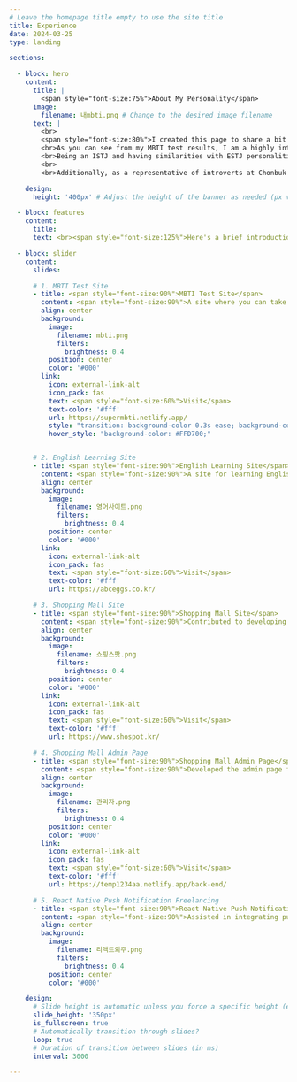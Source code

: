 ```yaml
---
# Leave the homepage title empty to use the site title
title: Experience
date: 2024-03-25
type: landing

sections:

  - block: hero
    content:
      title: |
        <span style="font-size:75%">About My Personality</span>
      image:
        filename: 내mbti.png # Change to the desired image filename
      text: |
        <br>
        <span style="font-size:80%">I created this page to share a bit more about myself.
        <br>As you can see from my MBTI test results, I am a highly introverted and extremely realistic person. I act based on logic and planning rather than emotions, and even when it comes to spending, I prefer to make careful and thoughtful decisions rather than acting impulsively.
        <br>Being an ISTJ and having similarities with ESTJ personalities, I am proud of my ISTJ personality as both types are known to manage their finances well.
        <br>
        <br>Additionally, as a representative of introverts at Chonbuk National University, I strive to uphold the interests of introverts.</span>

    design:
      height: '400px' # Adjust the height of the banner as needed (px value can be changed)

  - block: features
    content:
      title: 
      text: <br><span style="font-size:125%">Here's a brief introduction to my experiences working on freelance projects.</span>

  - block: slider
    content:
      slides:

      # 1. MBTI Test Site
      - title: <span style="font-size:90%">MBTI Test Site</span>
        content: <span style="font-size:90%">A site where you can take psychological tests. Initially created to earn advertising revenue through Google AdSense, but it's now generating income through freelancing.</span>
        align: center
        background:
          image:
            filename: mbti.png
            filters:
              brightness: 0.4
          position: center
          color: '#000'
        link:
          icon: external-link-alt
          icon_pack: fas
          text: <span style="font-size:60%">Visit</span>
          text-color: '#fff'
          url: https://supermbti.netlify.app/
          style: "transition: background-color 0.3s ease; background-color: #007BFF; color: #fff;"
          hover_style: "background-color: #FFD700;"


      # 2. English Learning Site
      - title: <span style="font-size:90%">English Learning Site</span>
        content: <span style="font-size:90%">A site for learning English that I revised and redeveloped.</span>
        align: center
        background:
          image:
            filename: 영어사이트.png
            filters:
              brightness: 0.4
          position: center
          color: '#000'
        link:
          icon: external-link-alt
          icon_pack: fas
          text: <span style="font-size:60%">Visit</span>
          text-color: '#fff'
          url: https://abceggs.co.kr/

      # 3. Shopping Mall Site
      - title: <span style="font-size:90%">Shopping Mall Site</span>
        content: <span style="font-size:90%">Contributed to developing and revising specific functionalities of a shopping mall site.</span>
        align: center
        background:
          image:
            filename: 쇼핑스팟.png
            filters:
              brightness: 0.4
          position: center
          color: '#000'
        link:
          icon: external-link-alt
          icon_pack: fas
          text: <span style="font-size:60%">Visit</span>
          text-color: '#fff'
          url: https://www.shospot.kr/

      # 4. Shopping Mall Admin Page
      - title: <span style="font-size:90%">Shopping Mall Admin Page</span>
        content: <span style="font-size:90%">Developed the admin page for the frontend part of a shopping mall site.</span>
        align: center
        background:
          image:
            filename: 관리자.png
            filters:
              brightness: 0.4
          position: center
          color: '#000'
        link:
          icon: external-link-alt
          icon_pack: fas
          text: <span style="font-size:60%">Visit</span>
          text-color: '#fff'
          url: https://temp1234aa.netlify.app/back-end/

      # 5. React Native Push Notification Freelancing
      - title: <span style="font-size:90%">React Native Push Notification Freelancing</span>
        content: <span style="font-size:90%">Assisted in integrating push notifications in a React Native app using Firebase.</span>
        align: center
        background:
          image:
            filename: 리액트외주.png
            filters:
              brightness: 0.4
          position: center
          color: '#000'

    design:
      # Slide height is automatic unless you force a specific height (e.g. '400px')
      slide_height: '350px'
      is_fullscreen: true
      # Automatically transition through slides?
      loop: true
      # Duration of transition between slides (in ms)
      interval: 3000

---
```

